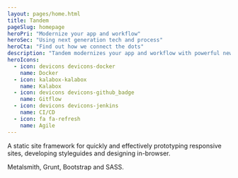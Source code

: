 ```yaml
---
layout: pages/home.html
title: Tandem
pageSlug: homepage
heroPri: "Modernize your app and workflow"
heroSec: "Using next generation tech and process"
heroCta: "Find out how we connect the dots"
description: "Tandem modernizes your app and workflow with powerful new tools like Docker and Kalabox while streamlining your process with agile methodolofies. Future-proof your biz and develop faster, better, and more profitably."
heroIcons:
  - icon: devicons devicons-docker
    name: Docker
  - icon: kalabox-kalabox
    name: Kalabox
  - icon: devicons devicons-github_badge
    name: Gitflow
  - icon: devicons devicons-jenkins
    name: CI/CD
  - icon: fa fa-refresh
    name: Agile
---
```

A static site framework for quickly and effectively prototyping responsive sites, developing styleguides and designing in-browser.


Metalsmith, Grunt, Bootstrap and SASS.

